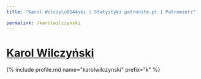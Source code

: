 ```yaml
---
title: "Karol Wilczy\u0144ski | Statystyki patronite.pl | Patromierz"

permalink: /karolwilczynski
---
```


# [Karol Wilczyński](https://patronite.pl/karolwilczynski)

{% include profile.md name="karolwilczynski" prefix="k" %}
